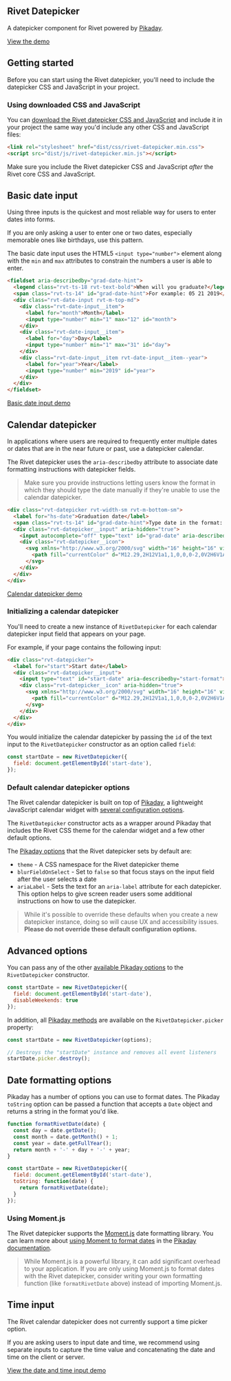 ## Rivet Datepicker
A datepicker component for Rivet powered by [Pikaday](https://github.com/Pikaday/Pikaday).

[View the demo](https://indiana-university.github.io/rivet-datepicker/)

## Getting started
Before you can start using the Rivet datepicker, you'll need to include the datepicker CSS and JavaScript in your project.

### Using downloaded CSS and JavaScript
You can [download the Rivet datepicker CSS and JavaScript](https://github.com/indiana-university/rivet-datepicker/archive/master.zip) and include it in your project the same way you'd include any other CSS and JavaScript files:

```html
<link rel="stylesheet" href="dist/css/rivet-datepicker.min.css">
<script src="dist/js/rivet-datepicker.min.js"></script>
```

Make sure you include the Rivet datepicker CSS and JavaScript *after* the Rivet core CSS and JavaScript.

## Basic date input
Using three inputs is the quickest and most reliable way for users to enter dates into forms.

If you are only asking a user to enter one or two dates, especially memorable ones like birthdays, use this pattern.

The basic date input uses the HTML5 `<input type="number">` element along with the `min` and `max` attributes to constrain the numbers a user is able to enter.

```html
<fieldset aria-describedby="grad-date-hint">
  <legend class="rvt-ts-18 rvt-text-bold">When will you graduate?</legend>
  <span class="rvt-ts-14" id="grad-date-hint">For example: 05 21 2019</span>
  <div class="rvt-date-input rvt-m-top-md">
    <div class="rvt-date-input__item">
      <label for="month">Month</label>
      <input type="number" min="1" max="12" id="month">
    </div>
    <div class="rvt-date-input__item">
      <label for="day">Day</label>
      <input type="number" min="1" max="31" id="day">
    </div>
    <div class="rvt-date-input__item rvt-date-input__item--year">
      <label for="year">Year</label>
      <input type="number" min="2019" id="year">
    </div>
  </div>
</fieldset>
```

[Basic date input demo](https://indiana-university.github.io/rivet-datepicker/#basic-date-input)

## Calendar datepicker
In applications where users are required to frequently enter multiple dates or dates that are in the near future or past, use a datepicker calendar.

The Rivet datepicker uses the `aria-describedby` attribute to associate date formatting instructions with datepicker fields.

> Make sure you provide instructions letting users know the format in which they should type the date manually if they're unable to use the calendar datepicker.

```html
<div class="rvt-datepicker rvt-width-sm rvt-m-bottom-sm">
  <label for="hs-date">Graduation date</label>
  <span class="rvt-ts-14" id="grad-date-hint">Type date in the format: mm-dd-yyyy</span>
  <div class="rvt-datepicker__input" aria-hidden="true">
    <input autocomplete="off" type="text" id="grad-date" aria-describedby="grad-date-hint">
    <div class="rvt-datepicker__icon">
      <svg xmlns="http://www.w3.org/2000/svg" width="16" height="16" viewBox="0 0 16 16">
        <path fill="currentColor" d="M12.29,2H12V1a1,1,0,0,0-2,0V2H6V1A1,1,0,0,0,4,1V2H3.71A2.78,2.78,0,0,0,1,4.83v7.33A2.78,2.78,0,0,0,3.71,15h8.57A2.78,2.78,0,0,0,15,12.17V4.83A2.78,2.78,0,0,0,12.29,2ZM3.71,4H4V5H6V4h4V5h2V4h.29a.78.78,0,0,1,.71.83V7H3V4.83A.78.78,0,0,1,3.71,4Zm8.57,9H3.71A.78.78,0,0,1,3,12.17V9H13v3.17A.78.78,0,0,1,12.29,13Z"/>
      </svg>
    </div>
  </div>
</div>
```

[Calendar datepicker demo](https://indiana-university.github.io/rivet-datepicker/#calendar-datepicker)

### Initializing a calendar datepicker
You'll need to create a new instance of `RivetDatepicker` for each calendar datepicker input field that appears on your page.

For example, if your page contains the following input:

```html
<div class="rvt-datepicker">
  <label for="start">Start date</label>
  <div class="rvt-datepicker__input">
    <input type="text" id="start-date" aria-describedby="start-format">
    <div class="rvt-datepicker__icon" aria-hidden="true">
      <svg xmlns="http://www.w3.org/2000/svg" width="16" height="16" viewBox="0 0 16 16">
        <path fill="currentColor" d="M12.29,2H12V1a1,1,0,0,0-2,0V2H6V1A1,1,0,0,0,4,1V2H3.71A2.78,2.78,0,0,0,1,4.83v7.33A2.78,2.78,0,0,0,3.71,15h8.57A2.78,2.78,0,0,0,15,12.17V4.83A2.78,2.78,0,0,0,12.29,2ZM3.71,4H4V5H6V4h4V5h2V4h.29a.78.78,0,0,1,.71.83V7H3V4.83A.78.78,0,0,1,3.71,4Zm8.57,9H3.71A.78.78,0,0,1,3,12.17V9H13v3.17A.78.78,0,0,1,12.29,13Z"/>
      </svg>
    </div>
  </div>
</div>
```

You would initialize the calendar datepicker by passing the `id` of the text input to the `RivetDatepicker` constructor as an option called `field`:

```js
const startDate = new RivetDatepicker({
  field: document.getElementById('start-date'),
});
```

### Default calendar datepicker options
The Rivet calendar datepicker is built on top of [Pikaday](https://github.com/Pikaday/Pikaday), a lightweight JavaScript calendar widget with [several configuration options](https://github.com/Pikaday/Pikaday#configuration).

The `RivetDatepicker` constructor acts as a wrapper around Pikaday that includes the Rivet CSS theme for the calendar widget and a few other default options.

The [Pikaday options](https://github.com/Pikaday/Pikaday#configuration) that the Rivet datepicker sets by default are:

* `theme` - A CSS namespace for the Rivet datepicker theme
* `blurFieldOnSelect` - Set to `false` so that focus stays on the input field after the user selects a date
* `ariaLabel` - Sets the text for an `aria-label` attribute for each datepicker. This option helps to give screen reader users some additional instructions on how to use the datepicker.

> While it's possible to override these defaults when you create a new datepicker instance, doing so will cause UX and accessibility issues. **Please do not override these default configuration options.**

## Advanced options
You can pass any of the other [available Pikaday options](https://github.com/Pikaday/Pikaday#configuration) to the `RivetDatepicker` constructor.

```js
const startDate = new RivetDatepicker({
  field: document.getElementById('start-date'),
  disableWeekends: true
});
```

In addition, all [Pikaday methods](https://github.com/Pikaday/Pikaday#methods) are available on the `RivetDatepicker.picker` property:

```js
const startDate = new RivetDatepicker(options);

// Destroys the "startDate" instance and removes all event listeners
startDate.picker.destroy();
```

## Date formatting options
Pikaday has a number of options you can use to format dates. The Pikaday `toString` option can be passed a function that accepts a `Date` object and returns a string in the format you'd like.

```js
function formatRivetDate(date) {
  const day = date.getDate();
  const month = date.getMonth() + 1;
  const year = date.getFullYear();
  return month + '-' + day + '-' + year;
}

const startDate = new RivetDatepicker({
  field: document.getElementById('start-date'),
  toString: function(date) {
    return formatRivetDate(date);
  }
});
```

### Using Moment.js
The Rivet datepicker supports the [Moment.js](http://momentjs.com/) date formatting library. You can learn more about [using Moment to format dates](https://github.com/Pikaday/Pikaday#formatting) in the [Pikaday documentation](https://github.com/Pikaday/Pikaday#formatting).

> While Moment.js is a powerful library, it can add significant overhead to your application. If you are only using Moment.js to format dates with the Rivet datepicker, consider writing your own formatting function (like `formatRivetDate` above) instead of importing Moment.js.

## Time input
The Rivet calendar datepicker does not currently support a time picker option.

If you are asking users to input date and time, we recommend using separate inputs to capture the time value and concatenating the date and time on the client or server.

[View the date and time input demo](https://indiana-university.github.io/rivet-datepicker/#date-time-input)